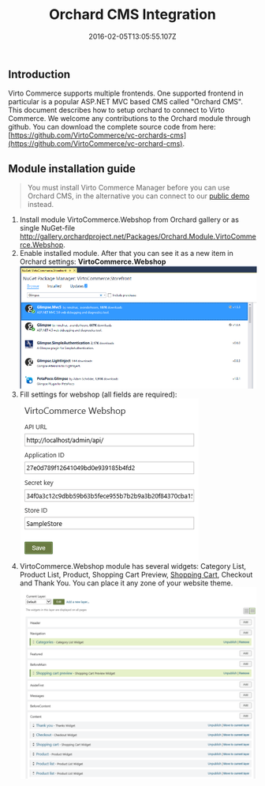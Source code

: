 ﻿---
title: Orchard CMS Integration
description: This document describes how to setup Orchard CMS to connect to Virto Commerce
layout: docs
date: 2016-02-05T13:05:55.107Z
priority: 4
---
## Introduction

Virto Commerce supports multiple frontends. One supported frontend in particular is a popular ASP.NET MVC based CMS called "Orchard CMS". This document describes how to setup orchard to connect to Virto Commerce. We welcome any contributions to the Orchard module through github. You can download the complete source code from here: [https://github.com/VirtoCommerce/vc-orchards-cms](https://github.com/VirtoCommerce/vc-orchard-cms).

## Module installation guide

> You must install Virto Commerce Manager before you can use Orchard CMS, in the alternative you can connect to our [public demo](try-now) instead.

1. Install module VirtoCommerce.Webshop from Orchard gallery or as single NuGet-file <a href="http://gallery.orchardproject.net/Packages/Orchard.Module.VirtoCommerce.Webshop" rel="nofollow">http://gallery.orchardproject.net/Packages/Orchard.Module.VirtoCommerce.Webshop</a>.
2. Enable installed module. After that you can see it as a new item in Orchard settings: **VirtoCommerce.Webshop**
![](../../assets/images/docs/image001.png)
3. Fill settings for webshop (all fields are required):
![](../../assets/images/docs/image002.png)
4. VirtoCommerce.Webshop module has several widgets: Category List, Product List, Product, Shopping Cart Preview, <a class="crosslink" href="https://virtocommerce.com/shopping-cart" target="_blank">Shopping Cart</a>, Checkout and Thank You. You can place it any zone of your website theme.
![](../../assets/images/docs/image003.png)
